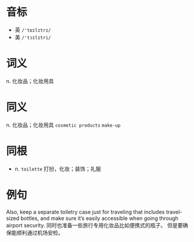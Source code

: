 # 音标

- 英 `/'tɒɪlɪtrɪ/`
- 美 `/'tɔɪlɪtri/`

# 词义

n. 化妆品；化妆用具


# 同义

n. 化妆品；化妆用具
`cosmetic products` `make-up`

# 同根

- n. `toilette` 打扮，化妆；装饰；礼服

# 例句

Also, keep a separate toiletry case just for traveling that includes travel-sized bottles, and make sure it’s easily accessible when going through airport security.
同时也准备一些旅行专用化妆品比如便携式的瓶子。 但是要确保能顺利通过机场安检。


